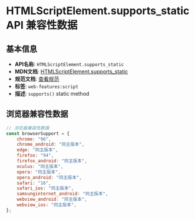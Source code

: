 # HTMLScriptElement.supports_static API 兼容性数据

## 基本信息

- **API名称**: `HTMLScriptElement.supports_static`
- **MDN文档**: [HTMLScriptElement.supports_static](https://developer.mozilla.org/docs/Web/API/HTMLScriptElement/supports_static)
- **规范文档**: [查看规范](https://html.spec.whatwg.org/multipage/scripting.html#dom-script-supports-dev)
- **标签**: `web-features:script`
- **描述**: `supports()` static method

## 浏览器兼容性数据

```javascript
// 浏览器兼容性数据
const browserSupport = {
    chrome: "96",
    chrome_android: "同主版本",
    edge: "同主版本",
    firefox: "94",
    firefox_android: "同主版本",
    oculus: "同主版本",
    opera: "同主版本",
    opera_android: "同主版本",
    safari: "16",
    safari_ios: "同主版本",
    samsunginternet_android: "同主版本",
    webview_android: "同主版本",
    webview_ios: "同主版本",
};

```

